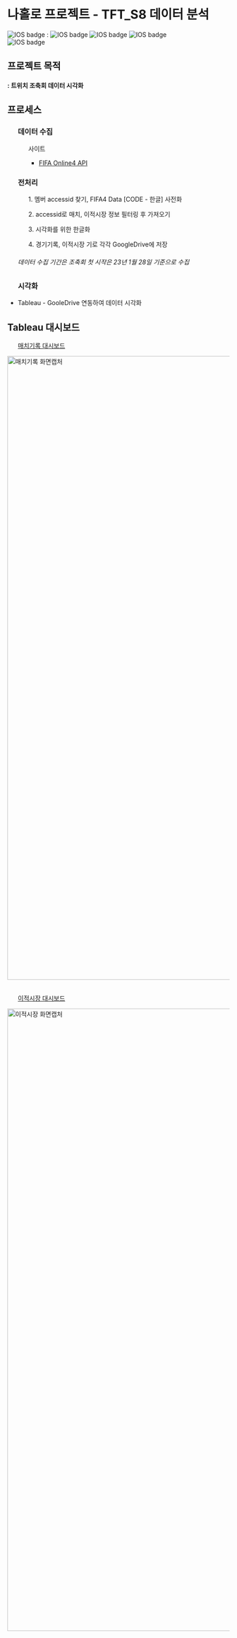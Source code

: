 <h1> 나홀로 프로젝트 - TFT_S8 데이터 분석 </h1>

![IOS badge](https://img.shields.io/badge/python-3.7-blue?style=flat-square&logo=python&logoColor=ffdd54&style=plastic)  : 
![IOS badge](https://img.shields.io/badge/-pickle-lightgrey)
![IOS badge](https://img.shields.io/badge/-pandas-lightgrey)
![IOS badge](https://img.shields.io/badge/-numpy-lightgrey)</br>
![IOS badge](https://img.shields.io/badge/tableau-22.04-blue?style=flat-square&logo=tableau&logoColor=ffdd54&style=plastic)


<h2> 프로젝트 목적 </h2>
<h4> : 트위치 조축회 데이터 시각화

</br>

<h2> 프로세스 </h2>

<ul> <h3> 데이터 수집 </h3>

<ul>사이트<ul>
  <li> <a href = "https://developers.nexon.com/fifaonline4/">FIFA Online4 API</a></li>
 </ul></ul>
</ul>

<ul><h3>전처리</h3>
  <ul> 1. 멤버 accessid 찾기, FIFA4 Data [CODE - 한글] 사전화 </ul>
  <ul> 2. accessid로 매치, 이적시장 정보 필터링 후 가져오기</ul>
  <ul> 3. 시각화를 위한 한글화 </ul>
  <ul> 4. 경기기록, 이적시장 기로 각각 GoogleDrive에 저장</ul>
  
  <h6> 데이터 수집 기간은 조축회 첫 시작은 23년 1월 28일 기준으로 수집</h6>
 </ul>
 
<ul><h3> 시각화 </h3> 
  <li> Tableau - GooleDrive 연동하여 데이터 시각화</li>
</ul>

<h2> Tableau 대시보드 </h2>
  <ul> <a href = "https://public.tableau.com/app/profile/.46525810/viz/_16779561031200/1"> 매치기록 대시보드 </a></ul> 
  <img width="1410" alt="매치기록 화면캡처" src="https://user-images.githubusercontent.com/119479455/223021325-1e2ac030-c854-482b-8d8e-f3539bb239a5.png">
</ul>
  </br></br>


<ul> <a href = "https://public.tableau.com/app/profile/.46525810/viz/__16780204519780/1?publish=yes"> 이적시장 대시보드 </a></ul>   
  <img width="1407" alt="이적시장 화면캡처" src="https://user-images.githubusercontent.com/119479455/223021457-aa57a99e-e461-431c-a40e-163cdde954a8.png">
</ul>
